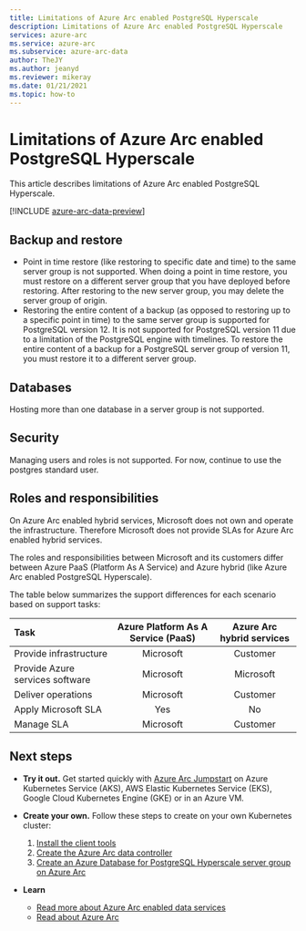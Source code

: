 ```yaml
---
title: Limitations of Azure Arc enabled PostgreSQL Hyperscale
description: Limitations of Azure Arc enabled PostgreSQL Hyperscale
services: azure-arc
ms.service: azure-arc
ms.subservice: azure-arc-data
author: TheJY
ms.author: jeanyd
ms.reviewer: mikeray
ms.date: 01/21/2021
ms.topic: how-to
---
```


# Limitations of Azure Arc enabled PostgreSQL Hyperscale

This article describes limitations of Azure Arc enabled PostgreSQL Hyperscale. 

[!INCLUDE [azure-arc-data-preview](../../../includes/azure-arc-data-preview.md)]

## Backup and restore

- Point in time restore (like restoring to specific date and time) to the same server group is not supported. When doing a point in time restore, you must restore on a different server group that you have deployed before restoring. After restoring to the new server group, you may delete the server group of origin.
- Restoring the entire content of a backup (as opposed to restoring up to a specific point in time) to the same server group is supported for PostgreSQL version 12. It is not supported for PostgreSQL version 11 due to a limitation of the PostgreSQL engine with timelines. To restore the entire content of a backup for a PostgreSQL server group of version 11, you must restore it to a different server group.


## Databases

Hosting more than one database in a server group is not supported.


## Security

Managing users and roles is not  supported. For now, continue to use the postgres standard user.

## Roles and responsibilities

On Azure Arc enabled hybrid services, Microsoft does not own and operate the infrastructure. Therefore Microsoft does not provide SLAs for Azure Arc enabled hybrid services. 

The roles and responsibilities between Microsoft and its customers differ between Azure PaaS (Platform As A Service) and Azure hybrid (like Azure Arc enabled PostgreSQL Hyperscale). 

The table below summarizes the support differences for each scenario based on support tasks:

| Task                      | Azure Platform As A Service (PaaS) | Azure Arc hybrid services |
|:--------------------------|:---------------------------------:|:--------------------------:|
| Provide infrastructure          | Microsoft                          | Customer                  |
| Provide Azure services software | Microsoft                          | Microsoft                 |
| Deliver operations              | Microsoft                          | Customer                  |
| Apply Microsoft SLA             | Yes                                | No                        |
| Manage SLA                      | Microsoft                          | Customer                  |

## Next steps

- **Try it out.** Get started quickly with [Azure Arc Jumpstart](https://github.com/microsoft/azure_arc#azure-arc-enabled-data-services) on Azure Kubernetes Service (AKS), AWS Elastic Kubernetes Service (EKS), Google Cloud Kubernetes Engine (GKE) or in an Azure VM. 

- **Create your own.** Follow these steps to create on your own Kubernetes cluster: 
   1. [Install the client tools](install-client-tools.md)
   2. [Create the Azure Arc data controller](create-data-controller.md)
   3. [Create an Azure Database for PostgreSQL Hyperscale server group on Azure Arc](create-postgresql-hyperscale-server-group.md) 

- **Learn**
   - [Read more about Azure Arc enabled data services](https://azure.microsoft.com/services/azure-arc/hybrid-data-services)
   - [Read about Azure Arc](https://aka.ms/azurearc)
